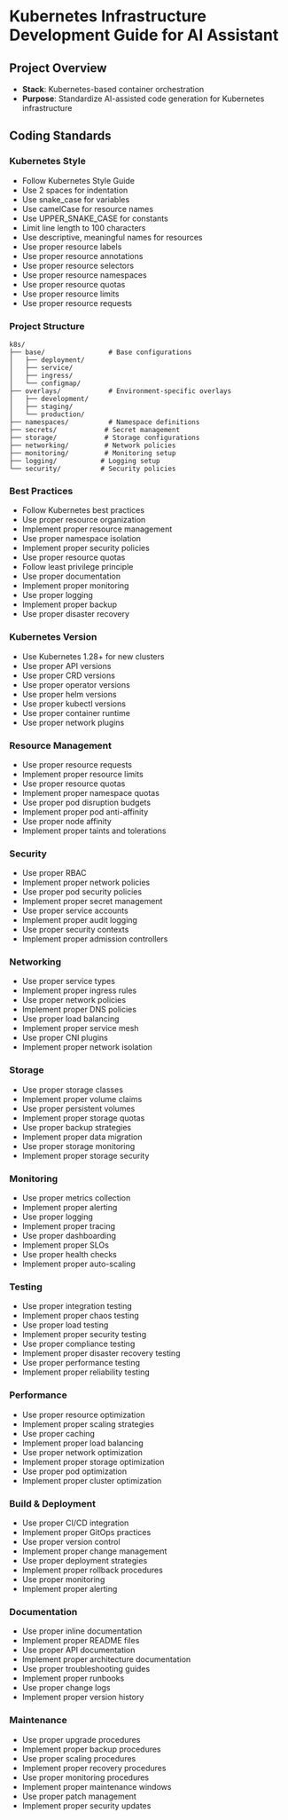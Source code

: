 # Kubernetes Infrastructure Development Guide for AI Assistant

## Project Overview

- **Stack**: Kubernetes-based container orchestration
- **Purpose**: Standardize AI-assisted code generation for Kubernetes infrastructure

## Coding Standards

### Kubernetes Style

- Follow Kubernetes Style Guide
- Use 2 spaces for indentation
- Use snake_case for variables
- Use camelCase for resource names
- Use UPPER_SNAKE_CASE for constants
- Limit line length to 100 characters
- Use descriptive, meaningful names for resources
- Use proper resource labels
- Use proper resource annotations
- Use proper resource selectors
- Use proper resource namespaces
- Use proper resource quotas
- Use proper resource limits
- Use proper resource requests

### Project Structure

```plaintext
k8s/
├── base/                # Base configurations
│   ├── deployment/
│   ├── service/
│   ├── ingress/
│   └── configmap/
├── overlays/            # Environment-specific overlays
│   ├── development/
│   ├── staging/
│   └── production/
├── namespaces/          # Namespace definitions
├── secrets/            # Secret management
├── storage/            # Storage configurations
├── networking/         # Network policies
├── monitoring/         # Monitoring setup
├── logging/           # Logging setup
└── security/          # Security policies
```

### Best Practices

- Follow Kubernetes best practices
- Use proper resource organization
- Implement proper resource management
- Use proper namespace isolation
- Implement proper security policies
- Use proper resource quotas
- Follow least privilege principle
- Use proper documentation
- Implement proper monitoring
- Use proper logging
- Implement proper backup
- Use proper disaster recovery

### Kubernetes Version

- Use Kubernetes 1.28+ for new clusters
- Use proper API versions
- Use proper CRD versions
- Use proper operator versions
- Use proper helm versions
- Use proper kubectl versions
- Use proper container runtime
- Use proper network plugins

### Resource Management

- Use proper resource requests
- Implement proper resource limits
- Use proper resource quotas
- Implement proper namespace quotas
- Use proper pod disruption budgets
- Implement proper pod anti-affinity
- Use proper node affinity
- Implement proper taints and tolerations

### Security

- Use proper RBAC
- Implement proper network policies
- Use proper pod security policies
- Implement proper secret management
- Use proper service accounts
- Implement proper audit logging
- Use proper security contexts
- Implement proper admission controllers

### Networking

- Use proper service types
- Implement proper ingress rules
- Use proper network policies
- Implement proper DNS policies
- Use proper load balancing
- Implement proper service mesh
- Use proper CNI plugins
- Implement proper network isolation

### Storage

- Use proper storage classes
- Implement proper volume claims
- Use proper persistent volumes
- Implement proper storage quotas
- Use proper backup strategies
- Implement proper data migration
- Use proper storage monitoring
- Implement proper storage security

### Monitoring

- Use proper metrics collection
- Implement proper alerting
- Use proper logging
- Implement proper tracing
- Use proper dashboarding
- Implement proper SLOs
- Use proper health checks
- Implement proper auto-scaling

### Testing

- Use proper integration testing
- Implement proper chaos testing
- Use proper load testing
- Implement proper security testing
- Use proper compliance testing
- Implement proper disaster recovery testing
- Use proper performance testing
- Implement proper reliability testing

### Performance

- Use proper resource optimization
- Implement proper scaling strategies
- Use proper caching
- Implement proper load balancing
- Use proper network optimization
- Implement proper storage optimization
- Use proper pod optimization
- Implement proper cluster optimization

### Build & Deployment

- Use proper CI/CD integration
- Implement proper GitOps practices
- Use proper version control
- Implement proper change management
- Use proper deployment strategies
- Implement proper rollback procedures
- Use proper monitoring
- Implement proper alerting

### Documentation

- Use proper inline documentation
- Implement proper README files
- Use proper API documentation
- Implement proper architecture documentation
- Use proper troubleshooting guides
- Implement proper runbooks
- Use proper change logs
- Implement proper version history

### Maintenance

- Use proper upgrade procedures
- Implement proper backup procedures
- Use proper scaling procedures
- Implement proper recovery procedures
- Use proper monitoring procedures
- Implement proper maintenance windows
- Use proper patch management
- Implement proper security updates
